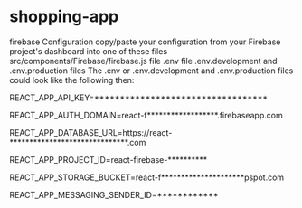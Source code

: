 # shopping-app

firebase Configuration
copy/paste your configuration from your Firebase project's dashboard into one of these files
src/components/Firebase/firebase.js file
.env file
.env.development and .env.production files
The .env or .env.development and .env.production files could look like the following then:

REACT_APP_API_KEY=**********************************

REACT_APP_AUTH_DOMAIN=react-f******************.firebaseapp.com

REACT_APP_DATABASE_URL=https://react-******************************.com

REACT_APP_PROJECT_ID=react-firebase-**********

REACT_APP_STORAGE_BUCKET=react-f*********************pspot.com

REACT_APP_MESSAGING_SENDER_ID=************
